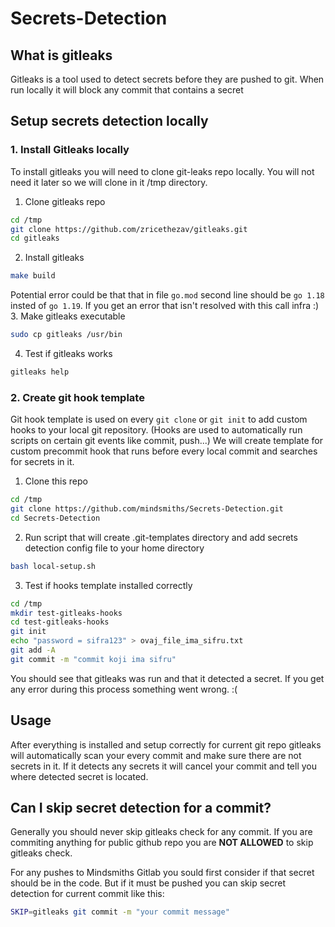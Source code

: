 # Secrets-Detection

## What is gitleaks
Gitleaks is a tool used to detect secrets before they are pushed to git. 
When run locally it will block any commit that contains a secret


## Setup secrets detection locally

### 1. Install Gitleaks locally
To install gitleaks you will need to clone git-leaks repo locally.  You will not need it later so we will clone in it /tmp directory.
1. Clone gitleaks repo
```bash
cd /tmp
git clone https://github.com/zricethezav/gitleaks.git
cd gitleaks
```
2. Install gitleaks
```bash
make build
```
Potential error could be that that in file `go.mod` second line should be `go 1.18` insted of `go 1.19`.
If you get an error that isn't resolved with this call infra :)
3. Make gitleaks executable
```bash
sudo cp gitleaks /usr/bin
```

4. Test if gitleaks works
```bash
gitleaks help
```

### 2. Create git hook template
Git hook template is used on every `git clone` or `git init` to add custom hooks to your local git repository. (Hooks are used to automatically run scripts on certain git events like commit, push...) 
We will create template for custom precommit hook that runs before every local commit and searches for secrets in it.

1. Clone this repo
```bash
cd /tmp
git clone https://github.com/mindsmiths/Secrets-Detection.git
cd Secrets-Detection
```
2. Run script that will create .git-templates directory and add secrets detection config file to your home directory
```bash
bash local-setup.sh
```
3. Test if hooks template installed correctly
```bash
cd /tmp
mkdir test-gitleaks-hooks
cd test-gitleaks-hooks
git init
echo "password = sifra123" > ovaj_file_ima_sifru.txt
git add -A 
git commit -m "commit koji ima sifru"
```
You should see that gitleaks was run and that it detected a secret. 
If you get any error during this process something went wrong. :(

## Usage
After everything is installed and setup correctly for current git repo gitleaks will automatically scan your every commit and make sure there are not secrets in it. 
If it detects any secrets it will cancel your commit and tell you where detected secret is located.

## Can I skip secret detection for a commit?
Generally you should never skip gitleaks check for any commit. 
If you are commiting anything for public github repo you are **NOT ALLOWED** to skip gitleaks check. 

For any pushes to Mindsmiths Gitlab you sould first consider if that secret should be in the code. But if it must be pushed you can skip secret detection for current commit like this:
```bash
SKIP=gitleaks git commit -m "your commit message"
```